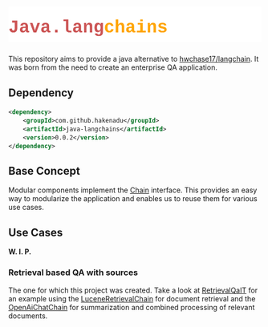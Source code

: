 # ![](misc/logo.svg)
This repository aims to provide a java alternative to [hwchase17/langchain](https://github.com/hwchase17/langchain).
It was born from the need to create an enterprise QA application.

## Dependency
```xml
<dependency>
    <groupId>com.github.hakenadu</groupId>
    <artifactId>java-langchains</artifactId>
    <version>0.0.2</version>
</dependency>
```

## Base Concept
Modular components implement the [Chain](src/main/java/com/github/hakenadu/javalangchains/chains/Chain.java) interface.
This provides an easy way to modularize the application and enables us to reuse them for various use cases.

## Use Cases
**W. I. P.**

### Retrieval based QA with sources
The one for which this project was created. Take a look at [RetrievalQaIT](src/test/java/com/github/hakenadu/javalangchains/chains/qa/RetrievalQaIT.java) for an example using the [LuceneRetrievalChain](src/main/java/com/github/hakenadu/javalangchains/chains/retrieval/lucene/LuceneRetrievalChain.java) for document retrieval and the [OpenAiChatChain](src/main/java/com/github/hakenadu/javalangchains/chains/llm/openai/OpenAiChatChain.java) for summarization and combined processing of relevant documents.